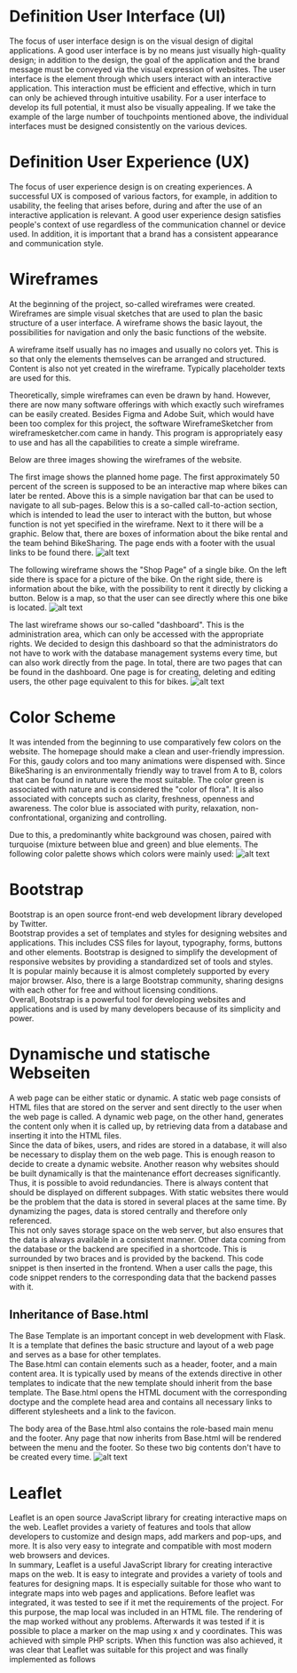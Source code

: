 # Definition User Interface (UI)
The focus of user interface design is on the visual design of digital applications. A good user interface is by no means just visually high-quality design; in addition to the design, the goal of the application and the brand message must be conveyed via the visual expression of websites.
The user interface is the element through which users interact with an interactive application. This interaction must be efficient and effective, which in turn can only be achieved through intuitive usability. For a user interface to develop its full potential, it must also be visually appealing. If we take the example of the large number of touchpoints mentioned above, the individual interfaces must be designed consistently on the various devices.

# Definition User Experience (UX)
The focus of user experience design is on creating experiences. A successful UX is composed of various factors, for example, in addition to usability, the feeling that arises before, during and after the use of an interactive application is relevant.
A good user experience design satisfies people's context of use regardless of the communication channel or device used. In addition, it is important that a brand has a consistent appearance and communication style.

# Wireframes
At the beginning of the project, so-called wireframes were created. Wireframes are simple visual sketches that are used to plan the basic structure of a user interface. A wireframe shows the basic layout, the possibilities for navigation and only the basic functions of the website.   

A wireframe itself usually has no images and usually no colors yet. This is so that only the elements themselves can be arranged and structured. Content is also not yet created in the wireframe. Typically placeholder texts are used for this.   

Theoretically, simple wireframes can even be drawn by hand. However, there are now many software offerings with which exactly such wireframes can be easily created. Besides Figma and Adobe Suit, which would have been too complex for this project, the software WireframeSketcher from wireframesketcher.com came in handy. This program is appropriately easy to use and has all the capabilities to create a simple wireframe.  

Below are three images showing the wireframes of the website.   

The first image shows the planned home page. The first approximately 50 percent of the screen is supposed to be an interactive map where bikes can later be rented. Above this is a simple navigation bar that can be used to navigate to all sub-pages. Below this is a so-called call-to-action section, which is intended to lead the user to interact with the button, but whose function is not yet specified in the wireframe. Next to it there will be a graphic. Below that, there are boxes of information about the bike rental and the team behind BikeSharing. The page ends with a footer with the usual links to be found there. 
![alt text](/deliverables/wireframes/home.png)


The following wireframe shows the "Shop Page" of a single bike. On the left side there is space for a picture of the bike. On the right side, there is information about the bike, with the possibility to rent it directly by clicking a button. Below is a map, so that the user can see directly where this one bike is located. 
![alt text](/deliverables/wireframes/bike.png)

The last wireframe shows our so-called "dashboard". This is the administration area, which can only be accessed with the appropriate rights. We decided to design this dashboard so that the administrators do not have to work with the database management systems every time, but can also work directly from the page. In total, there are two pages that can be found in the dashboard. One page is for creating, deleting and editing users, the other page equivalent to this for bikes.
![alt text](/deliverables/wireframes/BikeManager-UserManager.png)
# Color Scheme
It was intended from the beginning to use comparatively few colors on the website. The homepage should make a clean and user-friendly impression. For this, gaudy colors and too many animations were dispensed with. 
Since BikeSharing is an environmentally friendly way to travel from A to B, colors that can be found in nature were the most suitable. The color green is associated with nature and is considered the "color of flora". It is also associated with concepts such as clarity, freshness, openness and awareness. The color blue is associated with purity, relaxation, non-confrontational, organizing and controlling.

Due to this, a predominantly white background was chosen, paired with turquoise (mixture between blue and green) and blue elements.
The following color palette shows which colors were mainly used:
![alt text](/deliverables/ColorScheme.png)



# Bootstrap
Bootstrap is an open source front-end web development library developed by Twitter.  
Bootstrap provides a set of templates and styles for designing websites and applications. This includes CSS files for layout, typography, forms, buttons and other elements. Bootstrap is designed to simplify the development of responsive websites by providing a standardized set of tools and styles.  
It is popular mainly because it is almost completely supported by every major browser. Also, there is a large Bootstrap community, sharing designs with each other for free and without licensing conditions.  
Overall, Bootstrap is a powerful tool for developing websites and applications and is used by many developers because of its simplicity and power.


# Dynamische und statische Webseiten
A web page can be either static or dynamic. A static web page consists of HTML files that are stored on the server and sent directly to the user when the web page is called. A dynamic web page, on the other hand, generates the content only when it is called up, by retrieving data from a database and inserting it into the HTML files.  
Since the data of bikes, users, and rides are stored in a database, it will also be necessary to display them on the web page. This is enough reason to decide to create a dynamic website. 
Another reason why websites should be built dynamically is that the maintenance effort decreases significantly. Thus, it is possible to avoid redundancies. There is always content that should be displayed on different subpages. With static websites there would be the problem that the data is stored in several places at the same time. By dynamizing the pages, data is stored centrally and therefore only referenced.  
This not only saves storage space on the web server, but also ensures that the data is always available in a consistent manner. 
Other data coming from the database or the backend are specified in a shortcode. This is surrounded by two braces and is provided by the backend. This code snippet is then inserted in the frontend. When a user calls the page, this code snippet renders to the corresponding data that the backend passes with it.


## Inheritance of Base.html
The Base Template is an important concept in web development with Flask. It is a template that defines the basic structure and layout of a web page and serves as a base for other templates.  
The Base.html can contain elements such as a header, footer, and a main content area. It is typically used by means of the extends directive in other templates to indicate that the new template should inherit from the base template.
The Base.html opens the HTML document with the corresponding doctype and the complete head area and contains all necessary links to different stylesheets and a link to the favicon. 

The body area of the Base.html also contains the role-based main menu and the footer.  Any page that now inherits from Base.html will be rendered between the menu and the footer. So these two big contents don't have to be created every time.
![alt text](/deliverables/vererbung_frontend.png)
# Leaflet
Leaflet is an open source JavaScript library for creating interactive maps on the web.
Leaflet provides a variety of features and tools that allow developers to customize and design maps, add markers and pop-ups, and more. It is also very easy to integrate and compatible with most modern web browsers and devices.  
In summary, Leaflet is a useful JavaScript library for creating interactive maps on the web. It is easy to integrate and provides a variety of tools and features for designing maps. It is especially suitable for those who want to integrate maps into web pages and applications. 
Before leaflet was integrated, it was tested to see if it met the requirements of the project. For this purpose, the map local was included in an HTML file. The rendering of the map worked without any problems. Afterwards it was tested if it is possible to place a marker on the map using x and y coordinates. This was achieved with simple PHP scripts. When this function was also achieved, it was clear that Leaflet was suitable for this project and was finally implemented as follows

